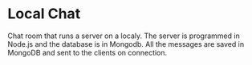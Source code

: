 # Local Chat

Chat room that runs a server on a localy.
The server is programmed in Node.js and the database is in Mongodb.
All the messages are saved in MongoDB and sent to the clients on connection.